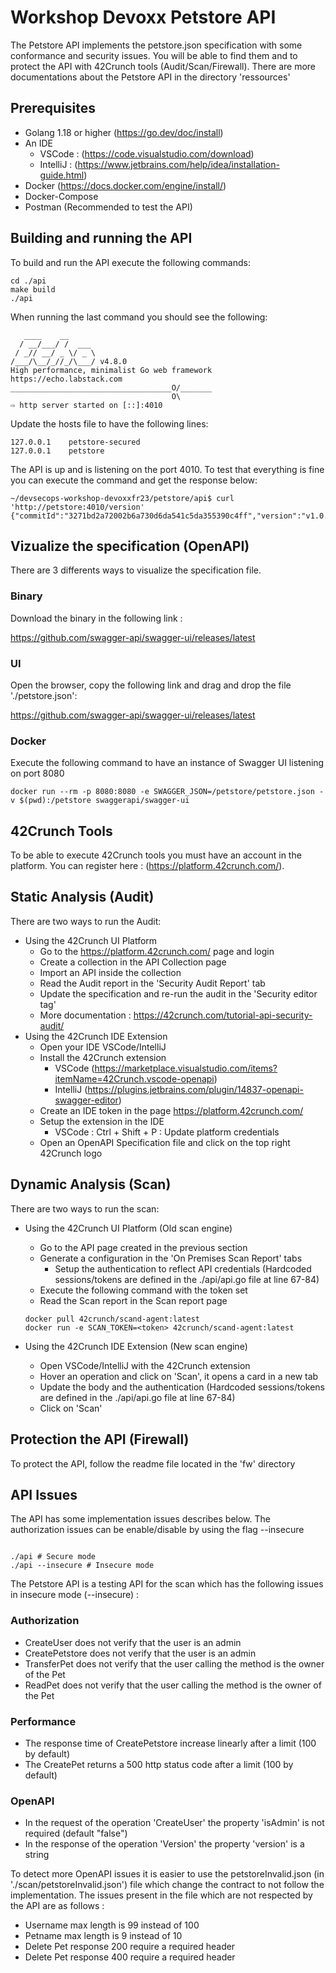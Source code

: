# Workshop Devoxx Petstore API

The Petstore API implements the petstore.json specification with some conformance and security issues. You will be able to find them and to protect the API with 42Crunch tools (Audit/Scan/Firewall). There are more documentations about the Petstore API in the directory 'ressources'


## Prerequisites

- Golang 1.18 or higher (https://go.dev/doc/install)
- An IDE
    - VSCode : (https://code.visualstudio.com/download)
    - IntelliJ : (https://www.jetbrains.com/help/idea/installation-guide.html)
- Docker (https://docs.docker.com/engine/install/)
- Docker-Compose 
- Postman (Recommended to test the API)

## Building and running the API

To build and run the API execute the following commands: 

```
cd ./api
make build
./api
```

When running the last command you should see the following: 

```
   ____    __
  / __/___/ /  ___
 / _// __/ _ \/ _ \
/___/\__/_//_/\___/ v4.8.0
High performance, minimalist Go web framework
https://echo.labstack.com
____________________________________O/_______
                                    O\
⇨ http server started on [::]:4010

```

Update the hosts file to have the following lines: 

```
127.0.0.1    petstore-secured
127.0.0.1    petstore
```

The API is up and is listening on the port 4010. To test that everything is fine you can execute the command and get the response below: 

```
~/devsecops-workshop-devoxxfr23/petstore/api$ curl 'http://petstore:4010/version'
{"commitId":"3271bd2a72002b6a730d6da541c5da355390c4ff","version":"v1.0.0"}

```


## Vizualize the specification (OpenAPI)

There are 3 differents ways to visualize the specification file.

### Binary

Download the binary in the following link :

https://github.com/swagger-api/swagger-ui/releases/latest

### UI 

Open the browser, copy the following link and drag and drop the file './petstore.json': 

https://github.com/swagger-api/swagger-ui/releases/latest


### Docker 

Execute the following command to have an instance of Swagger UI listening on port 8080

```
docker run --rm -p 8080:8080 -e SWAGGER_JSON=/petstore/petstore.json -v $(pwd):/petstore swaggerapi/swagger-ui
```

## 42Crunch Tools 

To be able to execute 42Crunch tools you must have an account in the platform. You can register here : (https://platform.42crunch.com/).

## Static Analysis (Audit)

There are two ways to run the Audit: 

- Using the 42Crunch UI Platform
    - Go to the https://platform.42crunch.com/ page and login
    - Create a collection in the API Collection page
    - Import an API inside the collection
    - Read the Audit report in the 'Security Audit Report' tab
    - Update the specification and re-run the audit in the 'Security editor tag'
    - More documentation : https://42crunch.com/tutorial-api-security-audit/
- Using the 42Crunch IDE Extension 
    - Open your IDE VSCode/IntelliJ
    - Install the 42Crunch extension
        - VSCode (https://marketplace.visualstudio.com/items?itemName=42Crunch.vscode-openapi)
        - IntelliJ (https://plugins.jetbrains.com/plugin/14837-openapi-swagger-editor)
    - Create an IDE token in the page https://platform.42crunch.com/
    - Setup the extension in the IDE 
        - VSCode : Ctrl + Shift + P : Update platform credentials
    - Open an OpenAPI Specification file and click on the top right 42Crunch logo

## Dynamic Analysis (Scan)

There are two ways to run the scan: 

- Using the 42Crunch UI Platform (Old scan engine) 
    - Go to the API page created in the previous section
    - Generate a configuration in the 'On Premises Scan Report' tabs
        - Setup the authentication to reflect API credentials (Hardcoded sessions/tokens are defined in the ./api/api.go file at line 67-84)
    - Execute the following command with the token set
    - Read the Scan report in the Scan report page 
    ```
    docker pull 42crunch/scand-agent:latest
    docker run -e SCAN_TOKEN=<token> 42crunch/scand-agent:latest
    ```

- Using the 42Crunch IDE Extension (New scan engine) 
   - Open VSCode/IntelliJ with the 42Crunch extension
   - Hover an operation and click on 'Scan', it opens a card in a new tab
   - Update the body and the authentication (Hardcoded sessions/tokens are defined in the ./api/api.go file at line 67-84)
   - Click on 'Scan'


## Protection the API (Firewall)

To protect the API, follow the readme file located in the 'fw' directory


## API Issues

The API has some implementation issues describes below. The authorization issues can be enable/disable by using the flag --insecure 

```

./api # Secure mode
./api --insecure # Insecure mode

```

The Petstore API is a testing API for the scan which has the following issues in insecure mode (--insecure) : 

### Authorization 
- CreateUser does not verify that the user is an admin
- CreatePetstore does not verify that the user is an admin
- TransferPet does not verify that the user calling the method is the owner of the Pet 
- ReadPet does not verify that the user calling the method is the owner of the Pet 

### Performance
- The response time of CreatePetstore increase linearly after a limit (100 by default)
- The CreatePet returns a 500 http status code after a limit (100 by default) 

### OpenAPI

- In the request of the operation 'CreateUser' the property 'isAdmin' is not required (default "false")
- In the response of the operation 'Version' the property 'version' is a string

To detect more OpenAPI issues it is easier to use the petstoreInvalid.json (in './scan/petstoreInvalid.json') file which change the contract to not follow the implementation. The issues present in the file which are not respected by the API are as follows : 
- Username max length is 99 instead of 100
- Petname max length is  9 instead of 10
- Delete Pet response 200 require a required header
- Delete Pet response 400 require a required header
